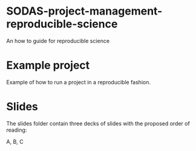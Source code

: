 # SODAS-project-management-reproducible-science
An how to guide for reproducible science


# Example project

Example of how to run a project in a reproducible fashion.

# Slides

The slides folder contain three decks of slides with the proposed order of reading:

A, B, C